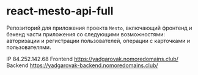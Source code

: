 # react-mesto-api-full
Репозиторий для приложения проекта `Mesto`, включающий фронтенд и бэкенд части приложения со следующими возможностями: авторизации и регистрации пользователей, операции с карточками и пользователями. 

IP 84.252.142.68
Frontend https://yadgarovak.nomoredomains.club/
Backend https://yadgarovak-backend.nomoredomains.club/

